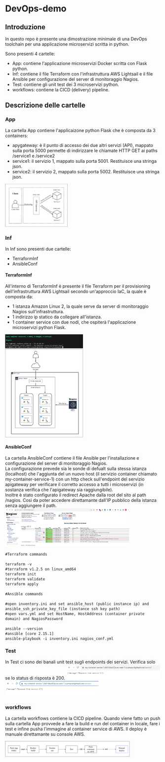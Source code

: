 # DevOps-demo

<h2> Introduzione </h2>
In questo repo è presente una dimostrazione minimale di una DevOps toolchain per una applicazione microservizi scritta in python.

Sono presenti 4 cartelle:

- App: contiene l'applicazione microservizi Docker scritta con Flask python.
- Inf: contiene il file Terraform con l'infrastruttura AWS Lightsail e il file Ansible per configurazione del server di monitoraggio Nagios.
- Test: contiene gli unit test dei 3 microservizi python.
- workflows: contiene la CICD (delivery) pipeline.

<h2> Descrizione delle cartelle </h2>

<h3> App </h3>
La cartella App contiene l'applicaizone python Flask che è composta da 3 containers:

- apygateway: è il punto di accesso dei due altri servizi (API), mappato sulla porta 5000 permette di indirizzare le chiamate HTTP GET ai paths /service1 e /service2
- service1: il servizio 1, mappato sulla porta 5001. Restituisce una stringa json.
- service2: il servizio 2, mappato sulla porta 5002. Restituisce una stringa json.

<img src="Img/MicroserviceDiagram.png" width="40%">

<h3> Inf </h3>
In Inf sono presenti due cartelle:

- TerraformInf
- AnsibleConf


<h4> TerraformInf </h4>

All'interno di TerraformInf è presente il file Terraform per il provisioning dell'infrastruttura AWS Lightsail secondo un'approccio IaC, la quale è composta da:
- 1 istanza Amazon Linux 2, la quale serve da server di monitoraggio Nagios sull'infrastruttura.
- 1 indirizzo ip statico da collegare all'istanza.
- 1 container service con due nodi, che ospiterà l'applicazione microservizi python Flask.
 <img src="Img/TerraformApply.png" width="50%">
  <img src="Img/InfAWS.png" width="50%">

<h4> AnsibleConf </h4>

La cartella AnsibleConf contiene il file Ansible per l'installazione e configurazione del server di monitoraggio Nagios. <br>
La configurazione prevede sia le sonde di defualt sulla stessa istanza (localhost) che l'aggiunta del un nuovo host (il servizio container chiamato my-container-service-1) con un http check sull'endpoint del servizio apigateway per verificare il corretto accesso a tutti i microservizi (in sostanza verifica che l'apigateway sia raggiungibile). <br>
Inoltre è stato configurato il redirect Apache dalla root del sito al path /nagios. Così da poter accedere direttamante dall'IP pubblico della istanza senza aggiungere il path. <br>
  <img src="Img/Nagios.png" width="80%">
```
#Terraform commands

terraform -v
#terraform v1.2.5 on linux_amd64
terraform init
terraform validate
terraform apply

#Ansible commands

#open inventory.ini and set ansible_host (public instance ip) and ansible_ssh_private_key_file (instance ssh key path)
#open vars.yml and set HostName, HostAddress (container private domain) and NagiosPassword

ansible --version
#ansible [core 2.15.1]
ansible-playbook -i inventory.ini nagios_conf.yml
```
<h3> Test </h3>
In Test ci sono dei banali unit test sugli endpoints dei servizi. Verifica solo se lo status di risposta è 200.
  <img src="Img/Service1.png" width="60%">
    <img src="Img/Service2.png" width="60%">

<h3> workflows </h3>

La cartella workflows contiene la CICD pipeline. Quando viene fatto un push sulla cartella App provvede a fare la build e run del container in locale, fare i test e infine pusha l'immagine al container service di AWS.
Il deploy è manuale direttamante su console AWS.

  <img src="Img/CICDGitHubAction.png" width="80%">






  

